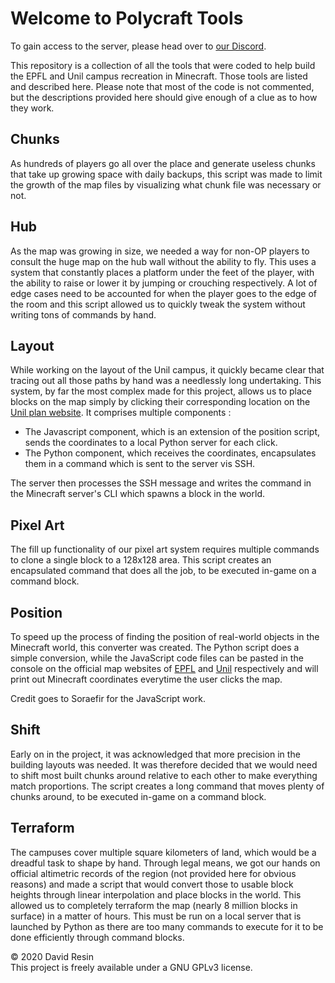 # Welcome to Polycraft Tools

To gain access to the server, please head over to [our Discord](https://discord.gg/zYtZuue).

This repository is a collection of all the tools that were coded to help build the EPFL and Unil campus recreation in Minecraft. Those tools are listed and described here. Please note that most of the code is not commented, but the descriptions provided here should give enough of a clue as to how they work.

## Chunks
As hundreds of players go all over the place and generate useless chunks that take up growing space with daily backups, this script was made to limit the growth of the map files by visualizing what chunk file was necessary or not.

## Hub
As the map was growing in size, we needed a way for non-OP players to consult the huge map on the hub wall without the ability to fly. This uses a system that constantly places a platform under the feet of the player, with the ability to raise or lower it by jumping or crouching respectively. A lot of edge cases need to be accounted for when the player goes to the edge of the room and this script allowed us to quickly tweak the system without writing tons of commands by hand.

## Layout
While working on the layout of the Unil campus, it quickly became clear that tracing out all those paths by hand was a needlessly long undertaking. This system, by far the most complex made for this project, allows us to place blocks on the map simply by clicking their corresponding location on the [Unil plan website](www.planete.unil.ch/plan). It comprises multiple components :
* The Javascript component, which is an extension of the position script, sends the coordinates to a local Python server for each click.
* The Python component, which receives the coordinates, encapsulates them in a command which is sent to the server vis SSH.  

The server then processes the SSH message and writes the command in the Minecraft server's CLI which spawns a block in the world.

## Pixel Art
The fill up functionality of our pixel art system requires multiple commands to clone a single block to a 128x128 area. This script creates an encapsulated command that does all the job, to be executed in-game on a command block.

## Position
To speed up the process of finding the position of real-world objects in the Minecraft world, this converter was created. The Python script does a simple conversion, while the JavaScript code files can be pasted in the console on the official map websites of [EPFL](www.map.epfl.ch) and [Unil](www.planete.unil.ch/plan) respectively and will print out Minecraft coordinates everytime the user clicks the map.  
  
Credit goes to Soraefir for the JavaScript work.

## Shift
Early on in the project, it was acknowledged that more precision in the building layouts was needed. It was therefore decided that we would need to shift most built chunks around relative to each other to make everything match proportions. The script creates a long command that moves plenty of chunks around, to be executed in-game on a command block.

## Terraform
The campuses cover multiple square kilometers of land, which would be a dreadful task to shape by hand. Through legal means, we got our hands on official altimetric records of the region (not provided here for obvious reasons) and made a script that would convert those to usable block heights through linear interpolation and place blocks in the world. This allowed us to completely terraform the map (nearly 8 million blocks in surface) in a matter of hours. This must be run on a local server that is launched by Python as there are too many commands to execute for it to be done efficiently through command blocks.

© 2020 David Resin  
This project is freely available under a GNU GPLv3 license.
